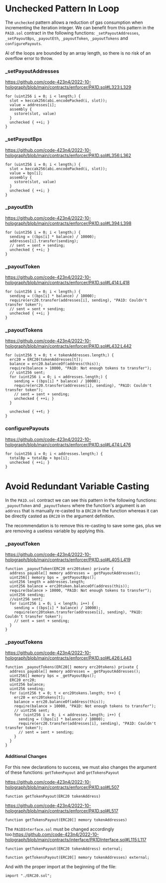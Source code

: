 # Unchecked Pattern In Loop
The `unchecked` pattern allows a reduction of gas consumption when incrementing the iteration integer. We can benefit from this pattern in the `PA1D.sol` contract in the following functions: `_setPayoutAddresses`, `_setPayoutBps`, `_payoutEth`, `_payoutToken`, `_payoutTokens` and `configurePayouts`.

Al of the loops are bounded by an array length, so there is no risk of an overflow error to throw.

### _setPayoutAddresses
https://github.com/code-423n4/2022-10-holograph/blob/main/contracts/enforcer/PA1D.sol#L323:L329

    for (uint256 i = 0; i < length;) {
      slot = keccak256(abi.encodePacked(i, slot));
      value = addresses[i];
      assembly {
        sstore(slot, value)
      }
      unchecked { ++i; }
    }

### _setPayoutBps
https://github.com/code-423n4/2022-10-holograph/blob/main/contracts/enforcer/PA1D.sol#L356:L362

    for (uint256 i = 0; i < length;) {
      slot = keccak256(abi.encodePacked(i, slot));
      value = bps[i];
      assembly {
        sstore(slot, value)
      }
      unchecked { ++i; }
    }

### _payoutEth
https://github.com/code-423n4/2022-10-holograph/blob/main/contracts/enforcer/PA1D.sol#L394:L398

    for (uint256 i = 0; i < length;) {
      sending = ((bps[i] * balance) / 10000);
      addresses[i].transfer(sending);
      // sent = sent + sending;
      unchecked { ++i; }
    }

### _payoutToken
https://github.com/code-423n4/2022-10-holograph/blob/main/contracts/enforcer/PA1D.sol#L414:L418

    for (uint256 i = 0; i < length;) {
      sending = ((bps[i] * balance) / 10000);
      require(erc20.transfer(addresses[i], sending), "PA1D: Couldn't transfer token");
      // sent = sent + sending;
      unchecked { ++i; }
    }

### _payoutTokens
https://github.com/code-423n4/2022-10-holograph/blob/main/contracts/enforcer/PA1D.sol#L432:L442

    for (uint256 t = 0; t < tokenAddresses.length;) {
      erc20 = ERC20(tokenAddresses[t]);
      balance = erc20.balanceOf(address(this));
      require(balance > 10000, "PA1D: Not enough tokens to transfer");
      // uint256 sent;
      for (uint256 i = 0; i < addresses.length;) {
        sending = ((bps[i] * balance) / 10000);
        require(erc20.transfer(addresses[i], sending), "PA1D: Couldn't transfer token");
        // sent = sent + sending;
        unchecked { ++i; }
      }

      unchecked { ++t; }
    }

### configurePayouts
https://github.com/code-423n4/2022-10-holograph/blob/main/contracts/enforcer/PA1D.sol#L474:L476

    for (uint256 i = 0; i < addresses.length;) {
      totalBp = totalBp + bps[i];
      unchecked { ++i; }
    }


# Avoid Redundant Variable Casting


In the `PA1D.sol` contract we can see this pattern in the following functions: `_payoutToken` and `_payoutTokens` where the function's argument is an `address` that is manually re-casted to a `ERC20` in the function whereas it can be directly casted as `ERC20` in the argument definition. 

The recommendation is to remove this re-casting to save some gas, plus we are removing a useless variable by applying this.

### _payoutToken
https://github.com/code-423n4/2022-10-holograph/blob/main/contracts/enforcer/PA1D.sol#L405:L419

    function _payoutToken(ERC20 erc20token) private {
      address payable[] memory addresses = _getPayoutAddresses();
      uint256[] memory bps = _getPayoutBps();
      uint256 length = addresses.length;
      uint256 balance = erc20token.balanceOf(address(this));
      require(balance > 10000, "PA1D: Not enough tokens to transfer");
      uint256 sending;
      //uint256 sent;
      for (uint256 i = 0; i < length; i++) {
        sending = ((bps[i] * balance) / 10000);
        require(erc20token.transfer(addresses[i], sending), "PA1D: Couldn't transfer token");
        // sent = sent + sending;
      }
    }

### _payoutTokens
https://github.com/code-423n4/2022-10-holograph/blob/main/contracts/enforcer/PA1D.sol#L426:L443

    function _payoutTokens(ERC20[] memory erc20tokens) private {
      address payable[] memory addresses = _getPayoutAddresses();
      uint256[] memory bps = _getPayoutBps();
      ERC20 erc20;
      uint256 balance;
      uint256 sending;
      for (uint256 t = 0; t < erc20tokens.length; t++) {
        erc20 = erc20tokens[t];
        balance = erc20.balanceOf(address(this));
        require(balance > 10000, "PA1D: Not enough tokens to transfer");
        // uint256 sent;
        for (uint256 i = 0; i < addresses.length; i++) {
          sending = ((bps[i] * balance) / 10000);
          require(erc20.transfer(addresses[i], sending), "PA1D: Couldn't transfer token");
          // sent = sent + sending;
        }
      }
    }

#### Additional Changes
For this new declarations to success, we must also changes the argument of these functions: `getTokenPayout` and `getTokensPayout`

https://github.com/code-423n4/2022-10-holograph/blob/main/contracts/enforcer/PA1D.sol#L507

    function getTokenPayout(ERC20 tokenAddress)

https://github.com/code-423n4/2022-10-holograph/blob/main/contracts/enforcer/PA1D.sol#L517

    function getTokensPayout(ERC20[] memory tokenAddresses)

The `PA1DInterface.sol` must be changed accordingly too:https://github.com/code-423n4/2022-10-holograph/blob/main/contracts/interface/PA1DInterface.sol#L115:L117

    function getTokenPayout(ERC20 tokenAddress) external;

    function getTokensPayout(ERC20[] memory tokenAddresses) external;

And with the proper import at the beginning of the file:

    import "./ERC20.sol";
